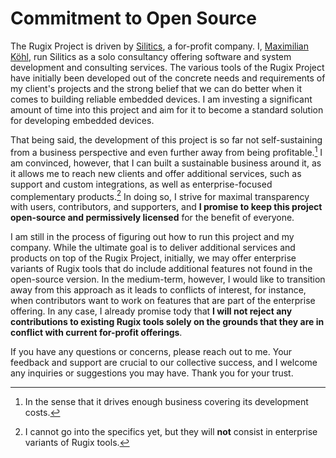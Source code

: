 # Commitment to Open Source

The Rugix Project is driven by [Silitics](https://silitics.com), a for-profit company.
I, [Maximilian Köhl](https://koehlma.de), run Silitics as a solo consultancy offering software and system development and consulting services.
The various tools of the Rugix Project have initially been developed out of the concrete needs and requirements of my client's projects and the strong belief that we can do better when it comes to building reliable embedded devices.
I am investing a significant amount of time into this project and aim for it to become a standard solution for developing embedded devices.

That being said, the development of this project is so far not self-sustaining from a business perspective and even further away from being profitable.[^profitable]
I am convinced, however, that I can built a sustainable business around it, as it allows me to reach new clients and offer additional services, such as support and custom integrations, as well as enterprise-focused complementary products.[^products]
In doing so, I strive for maximal transparency with users, contributors, and supporters, and **I promise to keep this project open-source and permissively licensed** for the benefit of everyone.

[^profitable]: In the sense that it drives enough business covering its development costs.

[^products]: I cannot go into the specifics yet, but they will **not** consist in enterprise variants of Rugix tools.

I am still in the process of figuring out how to run this project and my company.
While the ultimate goal is to deliver additional services and products on top of the Rugix Project, initially, we may offer enterprise variants of Rugix tools that do include additional features not found in the open-source version.
In the medium-term, however, I would like to transition away from this approach as it leads to conflicts of interest, for instance, when contributors want to work on features that are part of the enterprise offering.
In any case, I already promise tody that **I will not reject any contributions to existing Rugix tools solely on the grounds that they are in conflict with current for-profit offerings**.

If you have any questions or concerns, please reach out to me. Your feedback and support are crucial to our collective success, and I welcome any inquiries or suggestions you may have. Thank you for your trust.